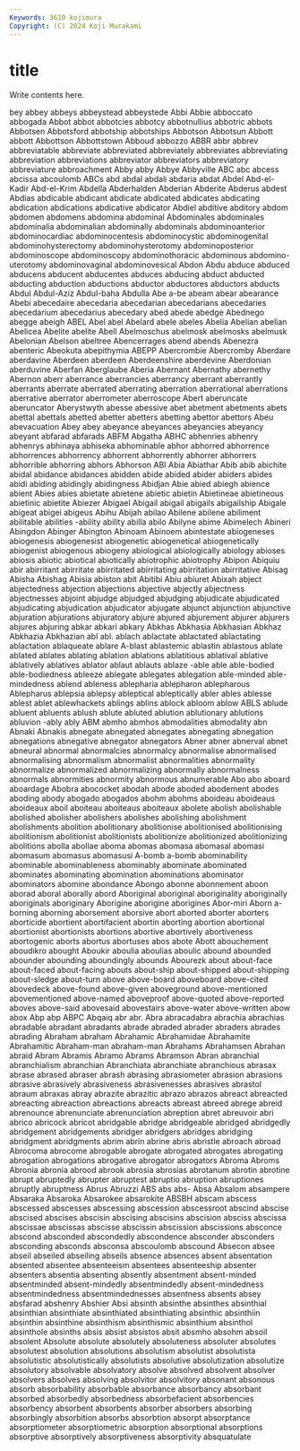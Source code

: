 ```yaml
---
Keywords: 3610 kojimura
Copyright: (C) 2024 Koji Murakami
---
```


# title

Write contents here.



bey abbey abbeys abbeystead abbeystede Abbi Abbie abboccato
abbogada Abbot abbot abbotcies abbotcy abbotnullius abbotric abbots Abbotsen Abbotsford
abbotship abbotships Abbotson Abbotsun Abbott abbott Abbottson Abbottstown Abboud abbozzo
ABBR abbr abbrev abbreviatable abbreviate abbreviated abbreviately abbreviates abbreviating abbreviation
abbreviations abbreviator abbreviators abbreviatory abbreviature abbroachment Abby abby Abbye Abbyville
ABC abc abcess abcissa abcoulomb ABCs abd abdal abdali abdaria
abdat Abdel Abd-el-Kadir Abd-el-Krim Abdella Abderhalden Abderian Abderite Abderus abdest
Abdias abdicable abdicant abdicate abdicated abdicates abdicating abdication abdications abdicative
abdicator Abdiel abditive abditory abdom abdomen abdomens abdomina abdominal Abdominales
abdominales abdominalia abdominalian abdominally abdominals abdominoanterior abdominocardiac abdominocentesis abdominocystic abdominogenital
abdominohysterectomy abdominohysterotomy abdominoposterior abdominoscope abdominoscopy abdominothoracic abdominous abdomino-uterotomy abdominovaginal abdominovesical
Abdon Abdu abduce abduced abducens abducent abducentes abduces abducing abduct
abducted abducting abduction abductions abductor abductores abductors abducts Abdul Abdul-Aziz
Abdul-baha Abdulla Abe a-be abeam abear abearance Abebi abecedaire abecedaria
abecedarian abecedarians abecedaries abecedarium abecedarius abecedary abed abede abedge Abednego
abegge abeigh ABEL Abel abel Abelard abele abeles Abelia Abelian
abelian Abelicea Abelite abelite Abell Abelmoschus abelmosk abelmosks abelmusk Abelonian
Abelson abeltree Abencerrages abend abends Abenezra abenteric Abeokuta abepithymia ABEPP
Abercrombie Abercromby Aberdare aberdavine Aberdeen aberdeen Aberdeenshire aberdevine Aberdonian aberduvine
Aberfan Aberglaube Aberia Abernant Abernathy abernethy Abernon aberr aberrance aberrancies
aberrancy aberrant aberrantly aberrants aberrate aberrated aberrating aberration aberrational aberrations
aberrative aberrator aberrometer aberroscope Abert aberuncate aberuncator Aberystwyth abesse abessive
abet abetment abetments abets abettal abettals abetted abetter abetters abetting
abettor abettors Abeu abevacuation Abey abey abeyance abeyances abeyancies abeyancy
abeyant abfarad abfarads ABFM Abgatha ABHC abhenries abhenry abhenrys abhinaya
abhiseka abhominable abhor abhorred abhorrence abhorrences abhorrency abhorrent abhorrently abhorrer
abhorrers abhorrible abhorring abhors Abhorson ABI Abia Abiathar Abib abib
abichite abidal abidance abidances abidden abide abided abider abiders abides
abidi abiding abidingly abidingness Abidjan Abie abied abiegh abience abient
Abies abies abietate abietene abietic abietin Abietineae abietineous abietinic abietite
Abiezer Abigael Abigail abigail abigails abigailship Abigale abigeat abigei abigeus
Abihu Abijah abilao Abilene abilene abiliment abilitable abilities -ability ability
abilla abilo Abilyne abime Abimelech Abineri Abingdon Abinger Abington Abinoam
Abinoem abintestate abiogeneses abiogenesis abiogenesist abiogenetic abiogenetical abiogenetically abiogenist abiogenous
abiogeny abiological abiologically abiology abioses abiosis abiotic abiotical abiotically abiotrophic
abiotrophy Abipon Abiquiu abir abirritant abirritate abirritated abirritating abirritation abirritative
Abisag Abisha Abishag Abisia abiston abit Abitibi Abiu abiuret Abixah
abject abjectedness abjection abjections abjective abjectly abjectness abjectnesses abjoint abjudge
abjudged abjudging abjudicate abjudicated abjudicating abjudication abjudicator abjugate abjunct abjunction
abjunctive abjuration abjurations abjuratory abjure abjured abjurement abjurer abjurers abjures
abjuring abkar abkari abkary Abkhas Abkhasia Abkhasian Abkhaz Abkhazia Abkhazian
abl abl. ablach ablactate ablactated ablactating ablactation ablaqueate ablare A-blast
ablastemic ablastin ablastous ablate ablated ablates ablating ablation ablations ablatitious
ablatival ablative ablatively ablatives ablator ablaut ablauts ablaze -able able
able-bodied able-bodiedness ableeze ablegate ablegates ablegation able-minded able-mindedness ablend ableness
ablepharia ablepharon ablepharous Ablepharus ablepsia ablepsy ableptical ableptically abler ables
ablesse ablest ablet ablewhackets ablings ablins ablock abloom ablow ABLS
ablude abluent abluents ablush ablute abluted ablution ablutionary ablutions abluvion
-ably ably ABM abmho abmhos abmodalities abmodality abn Abnaki Abnakis
abnegate abnegated abnegates abnegating abnegation abnegations abnegative abnegator abnegators Abner
abner abnerval abnet abneural abnormal abnormalcies abnormalcy abnormalise abnormalised abnormalising
abnormalism abnormalist abnormalities abnormality abnormalize abnormalized abnormalizing abnormally abnormalness abnormals
abnormities abnormity abnormous abnumerable Abo abo aboard aboardage Abobra abococket
abodah abode aboded abodement abodes aboding abody abogado abogados abohm
abohms aboideau aboideaus aboideaux aboil aboiteau aboiteaus aboiteaux abolete abolish
abolishable abolished abolisher abolishers abolishes abolishing abolishment abolishments abolition abolitionary
abolitionise abolitionised abolitionising abolitionism abolitionist abolitionists abolitionize abolitionized abolitionizing abolitions
abolla abollae aboma abomas abomasa abomasal abomasi abomasum abomasus abomasusi
A-bomb a-bomb abominability abominable abominableness abominably abominate abominated abominates abominating
abomination abominations abominator abominators abomine abondance Abongo abonne abonnement aboon
aborad aboral aborally abord Aboriginal aboriginal aboriginality aboriginally aboriginals aboriginary
Aborigine aborigine aborigines Abor-miri Aborn a-borning aborning aborsement aborsive abort
aborted aborter aborters aborticide abortient abortifacient abortin aborting abortion abortional
abortionist abortionists abortions abortive abortively abortiveness abortogenic aborts abortus abortuses
abos abote Abott abouchement aboudikro abought Aboukir aboulia aboulias aboulic
abound abounded abounder abounding aboundingly abounds Abourezk about about-face about-faced
about-facing abouts about-ship about-shipped about-shipping about-sledge about-turn above above-board aboveboard
above-cited abovedeck above-found above-given aboveground above-mentioned abovementioned above-named aboveproof above-quoted
above-reported aboves above-said abovesaid abovestairs above-water above-written abow abox Abp
abp ABPC Abqaiq abr abr. Abra abracadabra abrachia abrachias abradable
abradant abradants abrade abraded abrader abraders abrades abrading Abraham abraham
Abrahamic Abrahamidae Abrahamite Abrahamitic Abraham-man abraham-man Abrahams Abrahamsen Abrahan abraid
Abram Abramis Abramo Abrams Abramson Abran abranchial abranchialism abranchian Abranchiata
abranchiate abranchious abrasax abrase abrased abraser abrash abrasing abrasiometer abrasion
abrasions abrasive abrasively abrasiveness abrasivenesses abrasives abrastol abraum abraxas abray
abrazite abrazitic abrazo abrazos abreact abreacted abreacting abreaction abreactions abreacts
abreast abreed abrege abreid abrenounce abrenunciate abrenunciation abreption abret abreuvoir
abri abrico abricock abricot abridgable abridge abridgeable abridged abridgedly abridgement
abridgements abridger abridgers abridges abridging abridgment abridgments abrim abrin abrine
abris abristle abroach abroad Abrocoma abrocome abrogable abrogate abrogated abrogates
abrogating abrogation abrogations abrogative abrogator abrogators Abroma Abroms Abronia abronia
abrood abrook abrosia abrosias abrotanum abrotin abrotine abrupt abruptedly abrupter
abruptest abruptio abruption abruptiones abruptly abruptness Abrus Abruzzi ABS abs
abs- Absa Absalom absampere Absaraka Absaroka Absarokee absarokite ABSBH abscam
abscess abscessed abscesses abscessing abscession abscessroot abscind abscise abscised abscises
abscisin abscising abscisins abscision absciss abscissa abscissae abscissas abscisse abscissin
abscission abscissions absconce abscond absconded abscondedly abscondence absconder absconders absconding
absconds absconsa abscoulomb abscound Absecon absee abseil abseiled abseiling abseils
absence absences absent absentation absented absentee absenteeism absentees absenteeship absenter
absenters absentia absenting absently absentment absent-minded absentminded absent-mindedly absentmindedly absent-mindedness
absentmindedness absentmindednesses absentness absents absey absfarad abshenry Abshier Absi absinth
absinthe absinthes absinthial absinthian absinthiate absinthiated absinthiating absinthic absinthiin absinthin
absinthine absinthism absinthismic absinthium absinthol absinthole absinths absis absist absistos
absit absmho absohm absoil absolent Absolute absolute absolutely absoluteness absoluter
absolutes absolutest absolution absolutions absolutism absolutist absolutista absolutistic absolutistically absolutists
absolutive absolutization absolutize absolutory absolvable absolvatory absolve absolved absolvent absolver
absolvers absolves absolving absolvitor absolvitory absonant absonous absorb absorbability absorbable
absorbance absorbancy absorbant absorbed absorbedly absorbedness absorbefacient absorbencies absorbency absorbent
absorbents absorber absorbers absorbing absorbingly absorbition absorbs absorbtion absorpt absorptance
absorptiometer absorptiometric absorption absorptional absorptions absorptive absorptively absorptiveness absorptivity absquatulate
